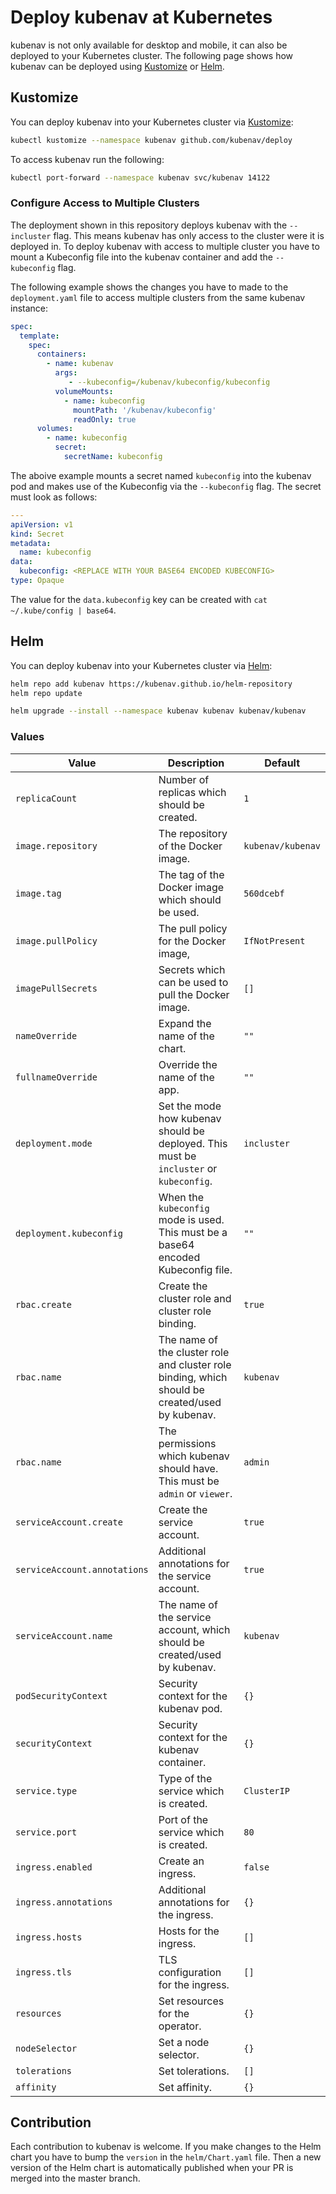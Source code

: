 # Deploy kubenav at Kubernetes

kubenav is not only available for desktop and mobile, it can also be deployed to your Kubernetes cluster. The following page shows how kubenav can be deployed using [Kustomize](https://kustomize.io) or [Helm](https://helm.sh).

## Kustomize

You can deploy kubenav into your Kubernetes cluster via [Kustomize](https://kustomize.io):

```sh
kubectl kustomize --namespace kubenav github.com/kubenav/deploy
```

To access kubenav run the following:

```sh
kubectl port-forward --namespace kubenav svc/kubenav 14122
```

### Configure Access to Multiple Clusters

The deployment shown in this repository deploys kubenav with the `--incluster` flag. This means kubenav has only access to the cluster were it is deployed in. To deploy kubenav with access to multiple cluster you have to mount a Kubeconfig file into the kubenav container and add the `--kubeconfig` flag.

The following example shows the changes you have to made to the `deployment.yaml` file to access multiple clusters from the same kubenav instance:

```yaml
spec:
  template:
    spec:
      containers:
        - name: kubenav
          args:
             - --kubeconfig=/kubenav/kubeconfig/kubeconfig
          volumeMounts:
            - name: kubeconfig
              mountPath: '/kubenav/kubeconfig'
              readOnly: true
      volumes:
        - name: kubeconfig
          secret:
            secretName: kubeconfig
```

The aboive example mounts a secret named `kubeconfig` into the kubenav pod and makes use of the Kubeconfig via the `--kubeconfig` flag. The secret must look as follows:

```yaml
---
apiVersion: v1
kind: Secret
metadata:
  name: kubeconfig
data:
  kubeconfig: <REPLACE WITH YOUR BASE64 ENCODED KUBECONFIG>
type: Opaque
```

The value for the `data.kubeconfig` key can be created with `cat ~/.kube/config | base64`.

## Helm

You can deploy kubenav into your Kubernetes cluster via [Helm](https://helm.sh):

```sh
helm repo add kubenav https://kubenav.github.io/helm-repository
helm repo update

helm upgrade --install --namespace kubenav kubenav kubenav/kubenav
```

### Values

| Value | Description | Default |
| ----- | ----------- | ------- |
| `replicaCount` | Number of replicas which should be created. | `1` |
| `image.repository` | The repository of the Docker image. | `kubenav/kubenav` |
| `image.tag` | The tag of the Docker image which should be used. | `560dcebf` |
| `image.pullPolicy` | The pull policy for the Docker image, | `IfNotPresent` |
| `imagePullSecrets` | Secrets which can be used to pull the Docker image. | `[]` |
| `nameOverride` | Expand the name of the chart. | `""` |
| `fullnameOverride` | Override the name of the app. | `""` |
| `deployment.mode` | Set the mode how kubenav should be deployed. This must be `incluster` or `kubeconfig`. | `incluster` |
| `deployment.kubeconfig` | When the `kubeconfig` mode is used. This must be a base64 encoded Kubeconfig file. | `""` |
| `rbac.create` | Create the cluster role and cluster role binding. | `true` |
| `rbac.name` | The name of the cluster role and cluster role binding, which should be created/used by kubenav. | `kubenav` |
| `rbac.name` | The permissions which kubenav should have. This must be `admin` or `viewer`. | `admin` |
| `serviceAccount.create` | Create the service account. | `true` |
| `serviceAccount.annotations` | Additional annotations for the service account. | `true` |
| `serviceAccount.name` | The name of the service account, which should be created/used by kubenav. | `kubenav` |
| `podSecurityContext` | Security context for the kubenav pod. | `{}` |
| `securityContext` | Security context for the kubenav container. | `{}` |
| `service.type` | Type of the service which is created. | `ClusterIP` |
| `service.port` | Port of the service which is created. | `80` |
| `ingress.enabled` | Create an ingress. | `false` |
| `ingress.annotations` | Additional annotations for the ingress. | `{}` |
| `ingress.hosts` | Hosts for the ingress. | `[]` |
| `ingress.tls` | TLS configuration for the ingress. | `[]` |
| `resources` | Set resources for the operator. | `{}` |
| `nodeSelector` | Set a node selector. | `{}` |
| `tolerations` | Set tolerations. | `[]` |
| `affinity` | Set affinity. | `{}` |

## Contribution

Each contribution to kubenav is welcome. If you make changes to the Helm chart you have to bump the `version` in the `helm/Chart.yaml` file. Then a new version of the Helm chart is automatically published when your PR is merged into the master branch.
